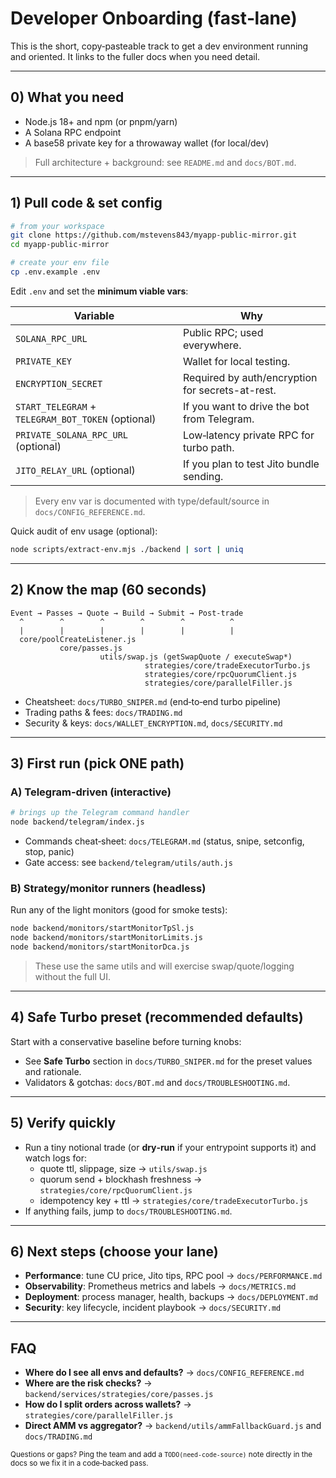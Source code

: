 # Developer Onboarding (fast‑lane)

This is the short, copy‑pasteable track to get a dev environment running and oriented. It links to the fuller docs when you need detail.

---

## 0) What you need
- Node.js 18+ and npm (or pnpm/yarn)
- A Solana RPC endpoint
- A base58 private key for a throwaway wallet (for local/dev)

> Full architecture + background: see `README.md` and `docs/BOT.md`.

---

## 1) Pull code & set config
```bash
# from your workspace
git clone https://github.com/mstevens843/myapp-public-mirror.git
cd myapp-public-mirror

# create your env file
cp .env.example .env
```

Edit `.env` and set the **minimum viable vars**:

| Variable | Why |
|---|---|
| `SOLANA_RPC_URL` | Public RPC; used everywhere. |
| `PRIVATE_KEY` | Wallet for local testing. |
| `ENCRYPTION_SECRET` | Required by auth/encryption for secrets-at-rest. |
| `START_TELEGRAM` + `TELEGRAM_BOT_TOKEN` (optional) | If you want to drive the bot from Telegram. |
| `PRIVATE_SOLANA_RPC_URL` (optional) | Low‑latency private RPC for turbo path. |
| `JITO_RELAY_URL` (optional) | If you plan to test Jito bundle sending. |

> Every env var is documented with type/default/source in `docs/CONFIG_REFERENCE.md`.

Quick audit of env usage (optional):
```bash
node scripts/extract-env.mjs ./backend | sort | uniq
```

---

## 2) Know the map (60 seconds)
```
Event → Passes → Quote → Build → Submit → Post‑trade
  ^        ^        ^        ^        ^          ^
  |        |        |        |        |          |
  core/poolCreateListener.js
           core/passes.js
                    utils/swap.js (getSwapQuote / executeSwap*)
                              strategies/core/tradeExecutorTurbo.js
                              strategies/core/rpcQuorumClient.js
                              strategies/core/parallelFiller.js
```
- Cheatsheet: `docs/TURBO_SNIPER.md` (end‑to‑end turbo pipeline)
- Trading paths & fees: `docs/TRADING.md`
- Security & keys: `docs/WALLET_ENCRYPTION.md`, `docs/SECURITY.md`

---

## 3) First run (pick ONE path)

### A) Telegram‑driven (interactive)
```bash
# brings up the Telegram command handler
node backend/telegram/index.js
```
- Commands cheat‑sheet: `docs/TELEGRAM.md` (status, snipe, setconfig, stop, panic)
- Gate access: see `backend/telegram/utils/auth.js`

### B) Strategy/monitor runners (headless)
Run any of the light monitors (good for smoke tests):
```bash
node backend/monitors/startMonitorTpSl.js
node backend/monitors/startMonitorLimits.js
node backend/monitors/startMonitorDca.js
```
> These use the same utils and will exercise swap/quote/logging without the full UI.

---

## 4) Safe Turbo preset (recommended defaults)
Start with a conservative baseline before turning knobs:
- See **Safe Turbo** section in `docs/TURBO_SNIPER.md` for the preset values and rationale.
- Validators & gotchas: `docs/BOT.md` and `docs/TROUBLESHOOTING.md`.

---

## 5) Verify quickly
- Run a tiny notional trade (or **dry‑run** if your entrypoint supports it) and watch logs for:
  - quote ttl, slippage, size → `utils/swap.js`
  - quorum send + blockhash freshness → `strategies/core/rpcQuorumClient.js`
  - idempotency key + ttl → `strategies/core/tradeExecutorTurbo.js`
- If anything fails, jump to `docs/TROUBLESHOOTING.md`.

---

## 6) Next steps (choose your lane)
- **Performance**: tune CU price, Jito tips, RPC pool → `docs/PERFORMANCE.md`
- **Observability**: Prometheus metrics and labels → `docs/METRICS.md`
- **Deployment**: process manager, health, backups → `docs/DEPLOYMENT.md`
- **Security**: key lifecycle, incident playbook → `docs/SECURITY.md`

---

## FAQ
- **Where do I see all envs and defaults?** → `docs/CONFIG_REFERENCE.md`
- **Where are the risk checks?** → `backend/services/strategies/core/passes.js`
- **How do I split orders across wallets?** → `strategies/core/parallelFiller.js`
- **Direct AMM vs aggregator?** → `backend/utils/ammFallbackGuard.js` and `docs/TRADING.md`

<small>Questions or gaps? Ping the team and add a `TODO(need-code-source)` note directly in the docs so we fix it in a code‑backed pass.</small>

